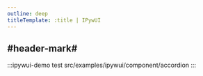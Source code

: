```yaml
---
outline: deep
titleTemplate: :title | IPywUI
---
```


## #header-mark#
:::ipywui-demo test
src/examples/ipywui/component/accordion
:::
